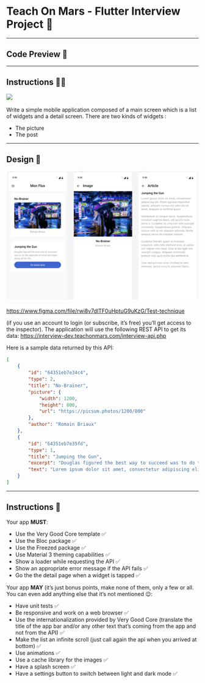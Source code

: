 # Teach On Mars - Flutter Interview Project 🚀

---
## Code Preview 📸

---
## Instructions 👩‍🎓

![](https://github.com/romain-girou/teach_on_mars/blob/main/assets/preview.gif)

Write a simple mobile application composed of a main screen which is a list of widgets and a detail screen.
There are two kinds of widgets :<br />
-  The picture<br />
-  The post<br />

---
## Design 📸

<img src="/assets/readme.png" alt="Alt text" title="Pictures App">


https://www.figma.com/file/rwi8v7dlTF0uHptuG9uKzG/Test-technique

(if you use an account to login (or subscribe, it’s free) you’ll get access to the inspector). The application will use the following REST API to get its data:
    https://interview-dev.teachonmars.com/interview-api.php


Here is a sample data returned by this API:

```JSON
[
    {
        "id": "64351eb7e34c4",
        "type": 2,
        "title": "No-Brainer",
        "picture": {
            "width": 1200,
            "height": 800,
            "url": "https://picsum.photos/1200/800"
        },
        "author": "Romain Briaux"
    },
    {
        "id": "64351eb7e35fd",
        "type": 1,
        "title": "Jumping the Gun",
        "excerpt": "Douglas figured the best way to succeed was to do the opposite of what he'd been doing all his life...",
        "text": "Lorem ipsum dolor sit amet, consectetur adipiscing elit. Etiam egestas imperdiet sapien, aliquam cursus est vehicula sit amet. Aliquam et eleifend quam. Vestibulum at congue lacus. Suspendisse tincidunt sagittis libero, vel iaculis nulla porta a. Curabitur ac urna nec velit suscipit commodo. Suspendisse potenti. Aliquam cursus velit ut est aliquam vehicula. Morbi tempus varius mi volutpat semper. Curabitur blandit, quam ut tristique vulputate, odio felis eleifend eros, at varius orci sapien non risus. Cras at leo eget nisi suscipit congue. Aliquam commodo pretium nisl, quis mollis dui eleifend et. Cras sed pulvinar urna.\n\nSed at sem molestie, luctus urna in, placerat libero."   
    }
]
```

---
## Instructions 🤌

Your app **MUST**:
- Use the Very Good Core template ✅<br />
- Use the Bloc package ✅<br />
- Use the Freezed package ✅<br />
- Use Material 3 theming capabilities ✅<br />
- Show a loader while requesting the API ✅<br />
- Show an appropriate error message if the API fails ✅<br />
- Go the the detail page when a widget is tapped ✅<br />

Your app **MAY** (it’s just bonus points, make none of them, only a few or all. You can even add anything else that it’s not mentioned 😉:<br />
- Have unit tests ✅<br />
- Be responsive and work on a web browser ✅<br />
- Use the internationalization provided by Very Good Core (translate the title of the app bar and/or any other text that’s coming from the app and not from the API) ✅<br />
- Make the list an infinite scroll (just call again the api when you arrived at bottom) ✅<br />
- Use animations ✅<br />
- Use a cache library for the images ✅<br />
- Have a splash screen ✅<br />
- Have a settings button to switch between light and dark mode ✅<br />
